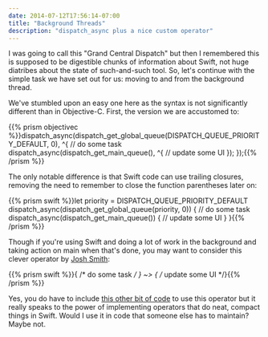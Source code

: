 ```yaml
---
date: 2014-07-12T17:56:14-07:00
title: "Background Threads"
description: "dispatch_async plus a nice custom operator"
---
```

I was going to call this "Grand Central Dispatch" but then I remembered this is supposed to be digestible chunks of information about Swift, not huge diatribes about the state of such-and-such tool. So, let's continue with the simple task we have set out for us: moving to and from the background thread.

We've stumbled upon an easy one here as the syntax is not significantly different than in Objective-C. First, the version we are accustomed to:

{{% prism objectivec %}}dispatch_async(dispatch_get_global_queue(DISPATCH_QUEUE_PRIORITY_DEFAULT, 0), ^{
	// do some task
	dispatch_async(dispatch_get_main_queue(), ^{
		// update some UI
	});
});{{% /prism %}}

The only notable difference is that Swift code can use trailing closures, removing the need to remember to close the function parentheses later on:

{{% prism swift %}}let priority = DISPATCH_QUEUE_PRIORITY_DEFAULT
dispatch_async(dispatch_get_global_queue(priority, 0)) {
	// do some task
	dispatch_async(dispatch_get_main_queue()) {
		// update some UI
	}
}{{% /prism %}}

Though if you're using Swift and doing a lot of work in the background and taking action on main when that's done, you may want to consider this clever operator by [Josh Smith](http://ijoshsmith.com):

{{% prism swift %}}{ /* do some task */ } ~> { /* update some UI */}{{% /prism %}}

Yes, you do have to include [this other bit of code](http://ijoshsmith.com/2014/07/05/custom-threading-operator-in-swift/) to use this operator but it really speaks to the power of implementing operators that do neat, compact things in Swift. Would I use it in code that someone else has to maintain? Maybe not.
